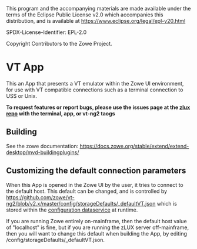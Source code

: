 This program and the accompanying materials are
made available under the terms of the Eclipse Public License v2.0 which accompanies
this distribution, and is available at https://www.eclipse.org/legal/epl-v20.html

SPDX-License-Identifier: EPL-2.0

Copyright Contributors to the Zowe Project.
# VT App
This an App that presents a VT emulator within the Zowe UI environment, for use with VT compatible connections such as a terminal connection to USS or Unix.

**To request features or report bugs, please use the issues page at the [zlux repo](https://github.com/zowe/zlux/issues) with the terminal, app, or vt-ng2 taogs**

## Building
See the zowe documentation: https://docs.zowe.org/stable/extend/extend-desktop/mvd-buildingplugins/

## Customizing the default connection parameters

When this App is opened in the Zowe UI by the user, it tries to connect to the default host.
This default can be changed, and is controlled by https://github.com/zowe/vt-ng2/blob/v2.x/master/config/storageDefaults/_defaultVT.json which is stored within the [configuration dataservice](https://docs.zowe.org/stable/extend/extend-desktop/mvd-configdataservice/) at runtime.

If you are running Zowe entirely on-mainframe, then the default host value of "localhost" is fine, but if you are running the zLUX server off-mainframe, then you will want to change this default when building the App, by editing /config/storageDefaults/_defaultVT.json.

